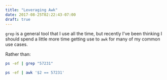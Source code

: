 ```yaml
---
title: "Leveraging Awk"
date: 2017-08-25T02:22:43-07:00
draft: true
---
```


`grep` is a general tool that I use all the time, but recently I've been
thinking I should spend a little more time getting use to `awk` for many of my
common use cases.

Rather than:

```sh
ps -ef | grep "57231"
```

```sh
ps -ef | awk '$2 == 57231'
```

